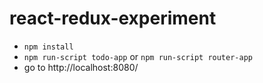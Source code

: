 # react-redux-experiment

* `npm install`
* `npm run-script todo-app` or `npm run-script router-app`
* go to http://localhost:8080/
